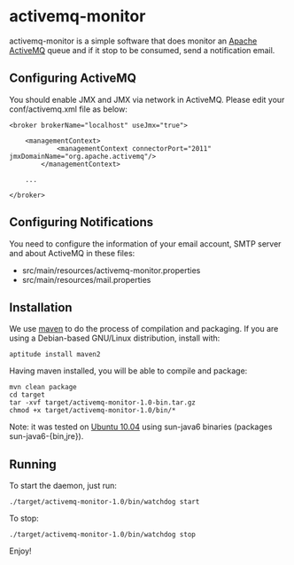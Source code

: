 activemq-monitor
================

activemq-monitor is a simple software that does monitor an [Apache ActiveMQ](http://activemq.apache.org/) queue and if it stop to be consumed, send a notification email.

Configuring ActiveMQ
--------------------

You should enable JMX and JMX via network in ActiveMQ. Please edit your conf/activemq.xml file as below:

	<broker brokerName="localhost" useJmx="true">

	    <managementContext>
                <managementContext connectorPort="2011" jmxDomainName="org.apache.activemq"/>
            </managementContext>

	    ... 

	</broker>


Configuring Notifications
-------------------------

You need to configure the information of your email account, SMTP server and about ActiveMQ in these files:

-  src/main/resources/activemq-monitor.properties
-  src/main/resources/mail.properties


Installation
------------

We use [maven](http://maven.apache.org/) to do the process of compilation and packaging. If you are using a Debian-based GNU/Linux distribution, install with:

    aptitude install maven2

Having maven installed, you will be able to compile and package:

	mvn clean package
	cd target
	tar -xvf target/activemq-monitor-1.0-bin.tar.gz
	chmod +x target/activemq-monitor-1.0/bin/*

Note: it was tested on [Ubuntu 10.04]() using sun-java6 binaries (packages sun-java6-{bin,jre}).


Running
-------

To start the daemon, just run:

	./target/activemq-monitor-1.0/bin/watchdog start

To stop:

	./target/activemq-monitor-1.0/bin/watchdog stop

Enjoy!
